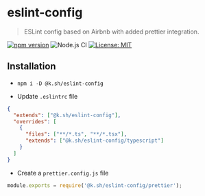 # eslint-config

> ESLint config based on Airbnb with added prettier integration.

[![npm version](https://badge.fury.io/js/%40k.sh%2Feslint-config.svg)](https://badge.fury.io/js/%40k.sh%2Feslint-config)
![Node.js CI](https://github.com/karolis-sh/eslint-config/workflows/Node.js%20CI/badge.svg?branch=master)
[![License: MIT](https://img.shields.io/badge/License-MIT-yellow.svg)](https://opensource.org/licenses/MIT)

## Installation

- `npm i -D @k.sh/eslint-config`

- Update `.eslintrc` file

```json
{
  "extends": ["@k.sh/eslint-config"],
  "overrides": [
    {
      "files": ["**/*.ts", "**/*.tsx"],
      "extends": ["@k.sh/eslint-config/typescript"]
    }
  ]
}
```

- Create a `prettier.config.js` file

```js
module.exports = require('@k.sh/eslint-config/prettier');
```
